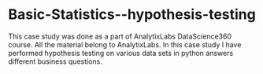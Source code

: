 # Basic-Statistics--hypothesis-testing
This case study was done as a part of AnalytixLabs DataScience360 course. All the material belong to AnalytixLabs.
In this case study I have performed hypothesis testing on various data sets in python answers different business questions. 
